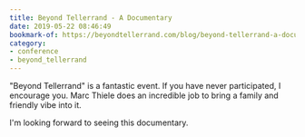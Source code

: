 ```yaml
---
title: Beyond Tellerrand - A Documentary
date: 2019-05-22 08:46:49
bookmark-of: https://beyondtellerrand.com/blog/beyond-tellerrand-a-documentary
category:
- conference
- beyond_tellerrand
---
```

"Beyond Tellerrand" is a fantastic event. If you have never participated, I encourage you. Marc Thiele does an incredible job to bring a family and friendly vibe into it.

I'm looking forward to seeing this documentary.
